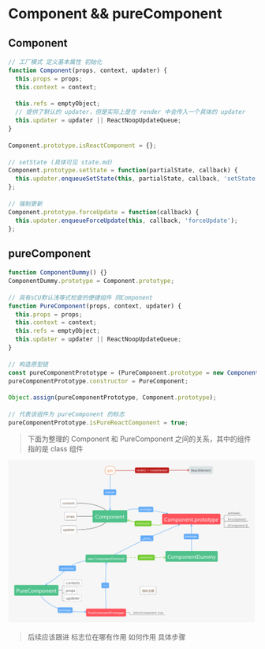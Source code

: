 # Component && pureComponent
## Component
```javascript
// 工厂模式 定义基本属性 初始化
function Component(props, context, updater) {
  this.props = props;
  this.context = context;
  
  this.refs = emptyObject;
  // 提供了默认的 updater，但是实际上是在 render 中会传入一个具体的 updater 
  this.updater = updater || ReactNoopUpdateQueue;
}

Component.prototype.isReactComponent = {};

// setState (具体可见 state.md)
Component.prototype.setState = function(partialState, callback) {
  this.updater.enqueueSetState(this, partialState, callback, 'setState');
};

// 强制更新
Component.prototype.forceUpdate = function(callback) {
  this.updater.enqueueForceUpdate(this, callback, 'forceUpdate');
};

```
## pureComponent
```javascript
function ComponentDummy() {}
ComponentDummy.prototype = Component.prototype;

// 具有sCU默认浅等式检查的便捷组件 同Component
function PureComponent(props, context, updater) {
  this.props = props;
  this.context = context;
  this.refs = emptyObject;
  this.updater = updater || ReactNoopUpdateQueue;
}

// 构造原型链
const pureComponentPrototype = (PureComponent.prototype = new ComponentDummy());
pureComponentPrototype.constructor = PureComponent;

Object.assign(pureComponentPrototype, Component.prototype);

// 代表该组件为 pureComponent 的标志
pureComponentPrototype.isPureReactComponent = true;

```
> 下面为整理的 Component 和 PureComponent 之间的关系，其中的组件指的是 class 组件

<img src="./imgs/Component.png"/>

> 后续应该跟进 标志位在哪有作用 如何作用 具体步骤

